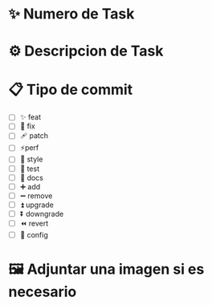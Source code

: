 # ✨ Numero de Task 

# ⚙️ Descripcion de Task

# 📋 Tipo de commit

- [ ] ✨ feat
- [ ] 🐛 fix
- [ ] 🩹 patch
- [ ] ⚡️perf
- [ ] 🎨 style
- [ ] 💬 test
- [ ] 📝 docs
- [ ] ➕ add
- [ ] ➖ remove
- [ ] ⏫ upgrade
- [ ] ⏬ downgrade
- [ ] ⏪ revert
- [ ] 🔧 config

# 🖼️ Adjuntar una imagen si es necesario
